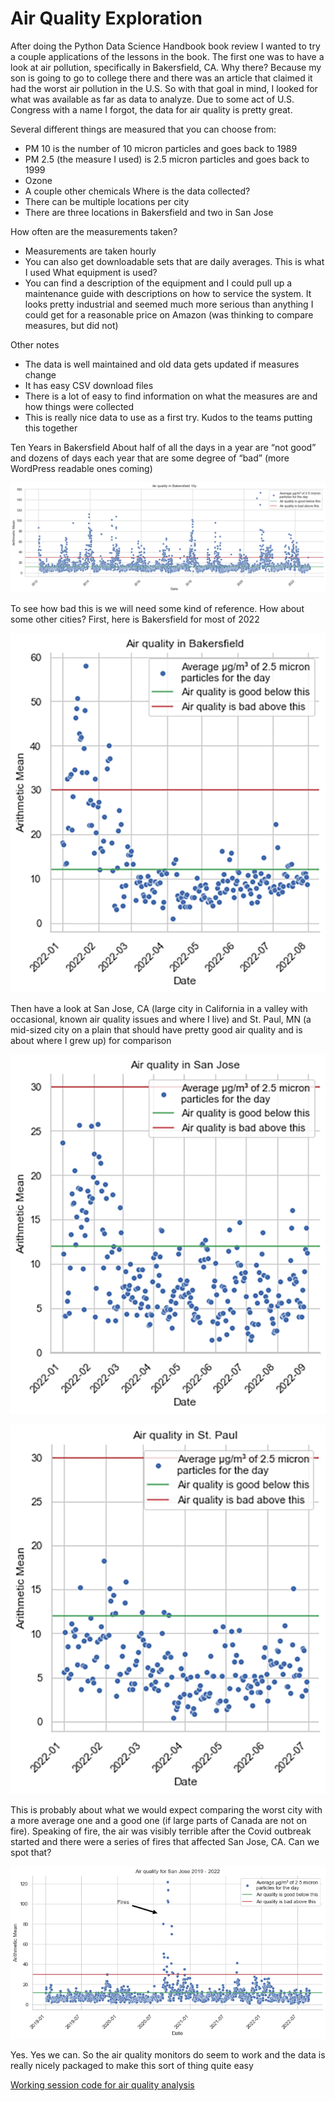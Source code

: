 # Air Quality Exploration
After doing the Python Data Science Handbook book review I wanted to try a couple applications of the lessons in the book. The first one was to have a look at air pollution, specifically in Bakersfield, CA. Why there? Because my son is going to go to college there and there was an article that claimed it had the worst air pollution in the U.S. So with that goal in mind, I looked for what was available as far as data to analyze. Due to some act of U.S. Congress with a name I forgot, the data for air quality is pretty great.

Several different things are measured that you can choose from:
* PM 10 is the number of 10 micron particles and goes back to 1989
* PM 2.5 (the measure I used) is 2.5 micron particles and goes back to 1999
* Ozone
* A couple other chemicals
Where is the data collected?
* There can be multiple locations per city
* There are three locations in Bakersfield and two in San Jose

How often are the measurements taken?
* Measurements are taken hourly
* You can also get downloadable sets that are daily averages. This is what I used
What equipment is used?
* You can find a description of the equipment and I could pull up a maintenance guide with descriptions on how to service the system. It looks pretty industrial and seemed much more serious than anything I could get for a reasonable price on Amazon (was thinking to compare measures, but did not)

Other notes
* The data is well maintained and old data gets updated if measures change
* It has easy CSV download files
* There is a lot of easy to find information on what the measures are and how things were collected
* This is really nice data to use as a first try. Kudos to the teams putting this together

Ten Years in Bakersfield
About half of all the days in a year are “not good” and dozens of days each year that are some degree of “bad” (more WordPress readable ones coming)

![Ten years of air quality in Bakersfield, CA](aq01.png)

To see how bad this is we will need some kind of reference. How about some other cities? First, here is Bakersfield for most of 2022

![Air quality in Bakersfield in 2022](bako2022.webp)

Then have a look at San Jose, CA (large city in California in a valley with occasional, known air quality issues and where I live) and St. Paul, MN (a mid-sized city on a plain that should have pretty good air quality and is about where I grew up) for comparison

![Air quality in San Jose in 2022](sanjose2022.webp)

![Air quality in St. Paul in 2022](stpaul.webp)

This is probably about what we would expect comparing the worst city with a more average one and a good one (if large parts of Canada are not on fire). Speaking of fire, the air was visibly terrible after the Covid outbreak started and there were a series of fires that affected San Jose, CA. Can we spot that?

![Air quality in San Jose from 2019 to 2022](aq02.png)

Yes. Yes we can. So the air quality monitors do seem to work and the data is really nicely packaged to make this sort of thing quite easy

[Working session code for air quality analysis](aq_analysis.py)
